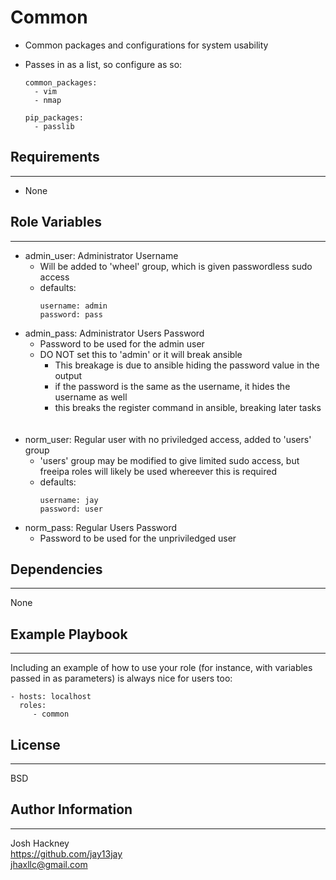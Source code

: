 # Common


- Common packages and configurations for system usability

- Passes in as a list, so configure as so:

  ```
  common_packages:
    - vim
    - nmap

  pip_packages:
    - passlib
  ```

## Requirements
------------

- None

## Role Variables
--------------

- admin_user: Administrator Username
  - Will be added to 'wheel' group, which is given passwordless sudo access
  - defaults:
    ```
    username: admin
    password: pass
    ```
- admin_pass: Administrator Users Password
  - Password to be used for the admin user
  - DO NOT set this to 'admin' or it will break ansible
    - This breakage is due to ansible hiding the password value in the output
    - if the password is the same as the username, it hides the username as well
    - this breaks the register command in ansible, breaking later tasks<br><br><br>
- norm_user: Regular user with no priviledged access, added to 'users' group
  - 'users' group may be modified to give limited sudo access, but freeipa roles will likely be used whereever this is required
  - defaults:
    ```
    username: jay
    password: user
    ```
- norm_pass: Regular Users Password
  - Password to be used for the unpriviledged user


## Dependencies
------------

None


## Example Playbook
----------------

Including an example of how to use your role (for instance, with variables passed in as parameters) is always nice for users too:

    - hosts: localhost
      roles:
         - common

## License
-------

BSD

## Author Information
------------------

Josh Hackney<br>
https://github.com/jay13jay<br>
jhaxllc@gmail.com<br>

